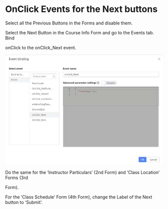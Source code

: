 # OnClick Events for the Next buttons

Select all the Previous Buttons in the Forms and disable them.





Select the Next Button in the Course Info Form and go to the Events tab. Bind

onClick to the onClick_Next event.







![Image Description](./images/image_42.jpeg)



Do the same for the ‘Instructor Particulars’ (2nd Form) and ‘Class Location’ Forms (3rd

Form).

For the ‘Class Schedule’ Form (4th Form), change the Label of the Next button to ‘Submit’.





